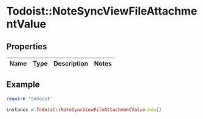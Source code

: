 # Todoist::NoteSyncViewFileAttachmentValue

## Properties

| Name | Type | Description | Notes |
| ---- | ---- | ----------- | ----- |

## Example

```ruby
require 'todoist'

instance = Todoist::NoteSyncViewFileAttachmentValue.new()
```

